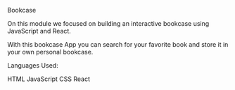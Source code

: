 Bookcase

On this module we focused on building an interactive bookcase using JavaScript and React.

With this bookcase App you can search for your favorite book and store it in your own personal bookcase.

Languages Used:

HTML
JavaScript
CSS
React
